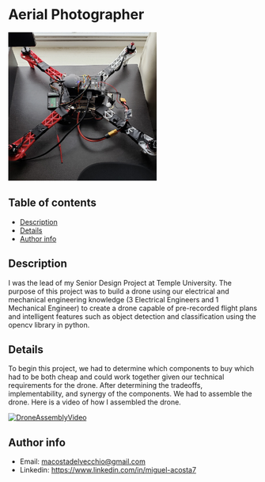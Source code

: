 # Aerial Photographer
<img src="https://github.com/MiguelAcostaDelVecchio/AerialPhotographer/blob/main/Images/droneImg.jpg" height="300" width="300">

## Table of contents
- [Description](https://github.com/MiguelAcostaDelVecchio/AerialPhotographer/blob/main/README.md#description)
- [Details]()
- [Author info](https://github.com/MiguelAcostaDelVecchio/AerialPhotographer/blob/main/README.md#Author-Info)

## Description
I was the lead of my Senior Design Project at Temple University. The purpose of this project was to build a drone using our electrical and mechanical engineering knowledge (3 Electrical Engineers and 1 Mechanical Engineer) to create a drone capable of pre-recorded flight plans and intelligent features such as object detection and classification using the opencv library in python.

## Details
To begin this project, we had to determine which components to buy which had to be both cheap and could work together given our technical requirements for the drone. After determining the tradeoffs, implementability, and synergy of the components. We had to assemble the drone. Here is a video of how I assembled the drone. 

[![DroneAssemblyVideo](https://img.youtube.com/vi/gCC1Jo5csAg/0.jpg)](https://www.youtube.com/watch?v=gCC1Jo5csAg)

## Author info
- Email: macostadelvecchio@gmail.com
- Linkedin: https://www.linkedin.com/in/miguel-acosta7
